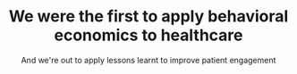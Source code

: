 ---
title: We were the first to apply behavioral economics to healthcare
image: /img/photos/photo1@2x.jpg
subtitle: And we're out to apply lessons learnt to improve patient engagement
introduction: Faculty and researchers from across the University of Pennsylvania and other renowned institutions have conducted and continue to research direct patient engagement and behavioral economics based interventions aimed at reducing the disease burden from major U.S. public health problems. Way to Health was born from their frustration around the lack of a platform to quickly develop, test and scale out their ideas.

whydosomething:
  intro: Patient engagement has been called the [blockbuster drug of the 21st century](http://healthstandards.com/blog/2012/08/28/drug-of-the-century/). But it continues to elude a solution and in the meantime, the problem continues to grow. 
  problems:
    - problem: >
        Eighty-six percent of the nation’s $2.7 trillion annual health care expenditures are for people with chronic and mental health conditions.
      graphic:
      source:
whyus:
  intro: 
  solutions:
    - solution:
      description:
    - solution:
      description:
    - solution:
      description:
---